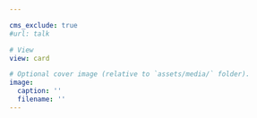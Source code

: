 ```yaml
---

cms_exclude: true
#url: talk

# View
view: card

# Optional cover image (relative to `assets/media/` folder).
image:
  caption: ''
  filename: ''
---
```

